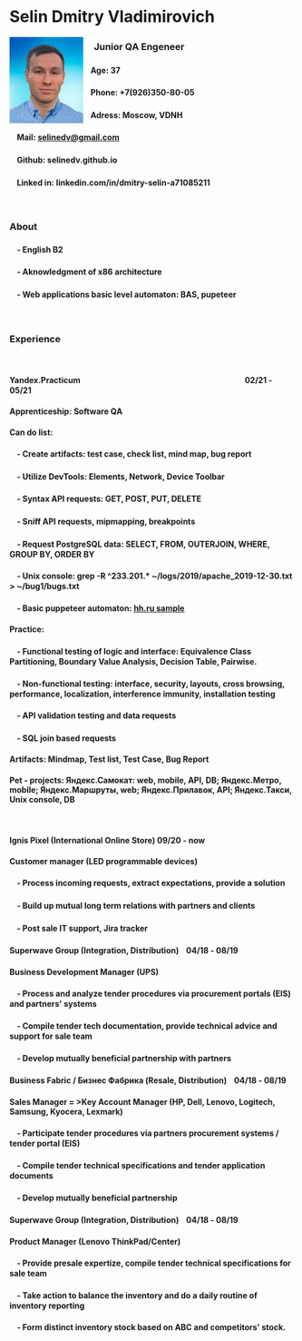 
# Selin Dmitry Vladimirovich

<img align="left" src="https://raw.githubusercontent.com/Selinedv/selinedv.github.io/main/resumephoto.jpg"  alt="drawing" width="130">      

### ㅤ Junior QA Engeneer 
#### ㅤAge: 37
#### ㅤPhone: +7(926)350-80-05
#### ㅤAdress: Moscow, VDNH
#### ㅤMail: selinedv@gmail.com 
#### ㅤGithub: selinedv.github.io
#### ㅤLinked in: linkedin.com/in/dmitry-selin-a71085211
``
``
### About
####  ㅤ- English B2
####  ㅤ- Aknowledgment of x86 architecture
####  ㅤ- Web applications basic level automaton: BAS, pupeteer
``
``
### Experience
``
``
#### Yandex.Practicum    ㅤㅤㅤㅤㅤㅤㅤㅤㅤㅤㅤㅤㅤㅤㅤㅤㅤㅤㅤㅤㅤ ㅤ02/21 - 05/21
#### Apprenticeship: Software QA 

#### Can do list:
####  ㅤ- Create artifacts: test case, check list, mind map, bug report
####  ㅤ- Utilize DevTools: Elements, Network, Device Toolbar
####  ㅤ- Syntax API requests: GET, POST, PUT, DELETE
####  ㅤ- Sniff API requests, mipmapping, breakpoints
####  ㅤ- Request PostgreSQL data: SELECT, FROM, OUTERJOIN, WHERE, GROUP BY, ORDER BY
####  ㅤ- Unix console: grep -R ^233.201.* ~/logs/2019/apache_2019-12-30.txt > ~/bug1/bugs.txt
####  ㅤ- Basic puppeteer automaton: [hh.ru sample](https://youtu.be/hSY4BcvlmOI)ㅤ

#### Practice:
####  ㅤ- Functional testing of logic and interface: Equivalence Class Partitioning, Boundary Value Analysis, Decision Table, Pairwise.
####  ㅤ- Non-functional testing: interface, security, layouts, cross browsing, performance, localization, interference immunity, installation testing
####  ㅤ- API validation testing and data requests
####  ㅤ- SQL join based requests

#### Artifacts: Mindmap, Test list, Test Case, Bug Report 
#### Pet - projects: Яндекс.Самокат: web, mobile, API, DB; Яндекс.Метро, mobile; Яндекс.Маршруты, web; Яндекс.Прилавок, API; Яндекс.Такси, Unix console, DB
``
``
#### Ignis Pixel (International Online Store) 09/20 - now
#### Customer manager (LED programmable devices)
#### ㅤ- Process incoming requests, extract expectations, provide a solution
#### ㅤ- Build up mutual long term relations with partners and clients
#### ㅤ- Post sale IT support, Jira trackerㅤ

#### Superwave Group (Integration, Distribution)ㅤ04/18 - 08/19
#### Business Development Manager (UPS)
#### ㅤ- Process and analyze tender procedures via procurement portals (EIS) and partners' systems
#### ㅤ- Compile tender tech documentation, provide technical advice and support for sale team
#### ㅤ- Develop mutually beneficial partnership with partners

#### Business Fabric / Бизнес Фабрика (Resale, Distribution)ㅤ04/18 - 08/19
#### Sales Manager = >Key Account Manager (HP, Dell, Lenovo, Logitech, Samsung, Kyocera, Lexmark)
#### ㅤ- Participate tender prоcedures via partners procurement systems / tender portal (EIS)
#### ㅤ- Compile tender technical specifications and tender application documents
#### ㅤ- Develop mutually beneficial partnership

#### Superwave Group (Integration, Distribution)ㅤ04/18 - 08/19
#### Product Manager (Lenovo ThinkPad/Center)
#### ㅤ- Provide presale expertize, compile tender technical specifications for sale team
#### ㅤ- Take action to balance the inventory and do a daily routine of inventory reporting
#### ㅤ- Form distinct inventory stock based on ABC and competitors' stock.
